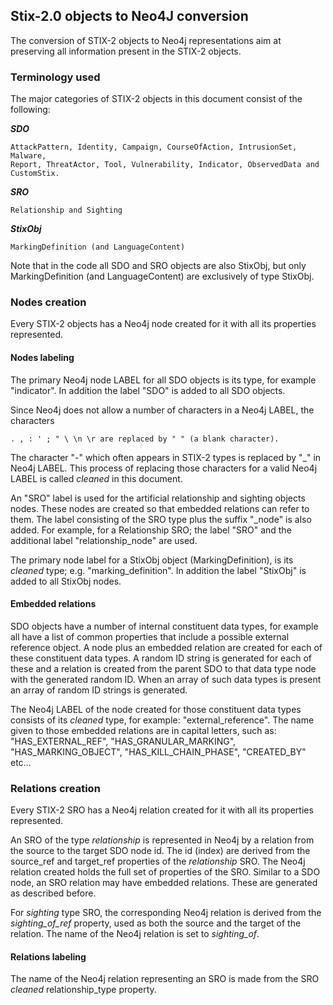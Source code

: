 ## Stix-2.0 objects to Neo4J conversion

The conversion of STIX-2 objects to Neo4j representations aim at 
preserving all information present in the STIX-2 objects.

### Terminology used 

The major categories of STIX-2 objects in this document consist of the following:

***SDO***

    AttackPattern, Identity, Campaign, CourseOfAction, IntrusionSet, Malware, 
    Report, ThreatActor, Tool, Vulnerability, Indicator, ObservedData and CustomStix.

***SRO***

    Relationship and Sighting

***StixObj*** 

    MarkingDefinition (and LanguageContent)

Note that in the code all SDO and SRO objects are also StixObj, but only MarkingDefinition (and LanguageContent) 
are exclusively of type StixObj.

### Nodes creation

Every STIX-2 objects has a Neo4j node created for it with all its properties represented.


#### Nodes labeling

The primary Neo4j node LABEL for all SDO objects is its type, for example "indicator".
In addition the label "SDO" is added to all SDO objects.

Since Neo4j does not allow a number of
characters in a Neo4j LABEL, the characters
 
    . , : ' ; " \ \n \r are replaced by " " (a blank character).
    
The character "-" which often appears in STIX-2 types is replaced by "_" in Neo4j LABEL.
This process of replacing those characters for a valid Neo4j LABEL is called *cleaned* in this document.

An "SRO" label is used for the artificial relationship and sighting objects nodes.
These nodes are created so that embedded relations can refer to them.
The label consisting of the SRO type plus the suffix "_node" is also added.
For example, for a Relationship SRO; the label "SRO" and the additional label "relationship_node" are used.

The primary node label for a StixObj object (MarkingDefinition), is its *cleaned* type; e.g. "marking_definition".
In addition the label "StixObj" is added to all StixObj nodes.

#### Embedded relations

SDO objects have a number of internal constituent data types, for example all have a list of
common properties that include a possible external reference object. 
A node plus an embedded relation are
created for each of these constituent data types. A random ID string is generated
for each of these and a relation is created from the parent
SDO to that data type node with the generated random ID. When an array of such data types is present
an array of random ID strings is generated. 

The Neo4j LABEL of the node created for those constituent data types consists of its *cleaned* type,
for example: "external_reference". The name given to those embedded relations are in capital letters, such as: "HAS_EXTERNAL_REF",
"HAS_GRANULAR_MARKING", "HAS_MARKING_OBJECT", "HAS_KILL_CHAIN_PHASE", "CREATED_BY" etc...

### Relations creation

Every STIX-2 SRO has a Neo4j relation created for it with all its properties represented.

An SRO of the type *relationship* is represented in Neo4j by a relation from the source to the target SDO 
node id. The id (index) are derived from the source_ref and target_ref properties of the *relationship* SRO. 
The Neo4j relation created holds the full set of properties of the SRO.
Similar to a SDO node, an SRO relation may have embedded relations. These are 
generated as described before.

For *sighting* type SRO, the corresponding Neo4j relation is derived from the *sighting_of_ref* property, 
used as both the source and the target of the relation. The name of the Neo4j relation is set to *sighting_of*.

#### Relations labeling

The name of the Neo4j relation representing an SRO is made from the SRO *cleaned* relationship_type property.



